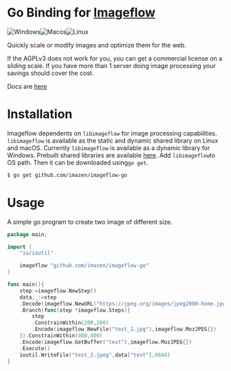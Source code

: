 # Go Binding for [Imageflow](https://github.com/imazen/imageflow)

![Windows](https://github.com/imazen/imageflow-go/workflows/Windows/badge.svg)![Macos](https://github.com/imazen/imageflow-go/workflows/Macos/badge.svg)![Linux](https://github.com/imazen/imageflow-go/workflows/Linux/badge.svg)

Quickly scale or modify images and optimize them for the web.

If the AGPLv3 does not work for you, you can get a commercial license on a sliding scale. If you have more than 1 server doing image processing your savings should cover the cost.

Docs are [here](https://pkg.go.dev/github.com/imazen/imageflow-go)

# Installation

Imageflow dependents on `libimageflow` for image processing capabilities. `libimageflow` is available as the static and dynamic shared library on Linux and macOS. Currently `libimageflow` is available as a dynamic library for Windows. Prebuilt shared libraries are available [here](https://github.com/imazen/imageflow/releases). Add `libimageflow`to OS path. Then it can be downloaded using`go get`.

```bash
$ go get github.com/imazen/imageflow-go
```

# Usage

A simple go program to create two image of different size.

```go
package main;

import (
	"io/ioutil"

	imageflow "github.com/imazen/imageflow-go"
)

func main(){
	step:=imageflow.NewStep()
	data,_:=step
	.Decode(imageflow.NewURL("https://jpeg.org/images/jpeg2000-home.jpg"))
	.Branch(func(step *imageflow.Steps){
		step
		.ConstrainWithin(200,200)
		.Encode(imageflow.NewFile("test_1.jpg"),imageflow.MozJPEG{})
	}).ConstrainWithin(400,400)
	.Encode(imageflow.GetBuffer("test"),imageflow.MozJPEG{})
	.Execute()
	ioutil.WriteFile("test_2.jpeg",data["test"],0644)
}

```
